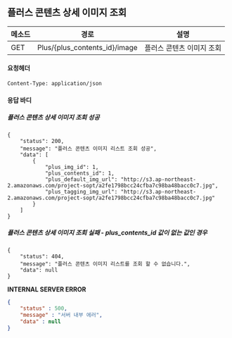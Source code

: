 ## 플러스 콘텐츠 상세 이미지 조회

| 메소드 | 경로                          | 설명                      |
| ------ | ----------------------------- | ------------------------- |
| GET    | Plus/{plus_contents_id}/image | 플러스 콘텐츠 이미지 조회 |

#### 요청헤더

```
Content-Type: application/json

```

#### 응답 바디

##### 플러스 콘텐츠 상세 이미지 조회 성공

```
{
    "status": 200,
    "message": "플러스 콘텐츠 이미지 리스트 조회 성공",
    "data": [
        {
            "plus_img_id": 1,
            "plus_contents_id": 1,
            "plus_default_img_url": "http://s3.ap-northeast-2.amazonaws.com/project-sopt/a2fe1798bcc24cfba7c98ba48bacc0c7.jpg",
            "plus_tagging_img_url": "http://s3.ap-northeast-2.amazonaws.com/project-sopt/a2fe1798bcc24cfba7c98ba48bacc0c7.jpg"
        }
    ]
}
```

##### 플러스 콘텐츠 상세 이미지 조회 실패 - plus_contents_id 값이 없는 값인 경우

```
{
    "status": 404,
    "message": "플러스 콘텐츠 이미지 리스트를 조회 할 수 없습니다.",
    "data": null
}
```



**INTERNAL SERVER ERROR**

```json
{
    "status" : 500,
    "message" : "서버 내부 에러",
    "data" : null
}
```

